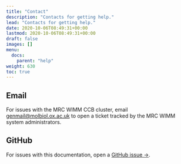 ```yaml
---
title: "Contact"
description: "Contacts for getting help."
lead: "Contacts for getting help."
date: 2020-10-06T08:49:31+00:00
lastmod: 2020-10-06T08:49:31+00:00
draft: false
images: []
menu:
  docs:
    parent: "help"
weight: 630
toc: true
---
```


## Email

For issues with the MRC WIMM CCB cluster,
email <genmail@molbiol.ox.ac.uk> to open a ticket tracked by the MRC WIMM system administrators.

## GitHub

For issues with this documentation,
open a [GitHub issue →](https://github.com/kevinrue/wimm_ccb_docs/issues/new/choose).
